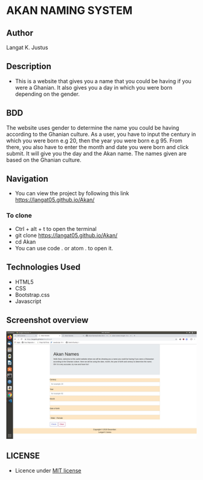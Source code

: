 # AKAN NAMING SYSTEM
## Author
Langat K. Justus

## Description
- This is a website that gives you a name that you could be having if you were a Ghanian. It also gives you a day in which you were born depending on the gender.

## BDD
The website uses gender to determine the name you could be having according to the Ghanian culture. As a user, you have to input the century in which you were born e.g 20, then the year you were born e.g 95. From there, you also have to enter the month and date you were born and click submit. It will give you the day and the Akan name. The names given are based on the Ghanian culture.

## Navigation
- You can view the project by following this link https://langat05.github.io/Akan/
### To clone
- Ctrl + alt + t to open the terminal
- git clone https://langat05.github.io/Akan/
- cd Akan
- You can use code . or atom . to open it.

## Technologies Used
- HTML5
- CSS
- Bootstrap.css
- Javascript
## Screenshot overview
 ![screenshot](image/screenshot.jpg)

## LICENSE
- Licence under [MIT license](license)